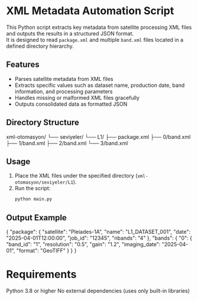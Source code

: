 # XML Metadata Automation Script

This Python script extracts key metadata from satellite processing XML files and outputs the results in a structured JSON format.  
It is designed to read `package.xml` and multiple `band.xml` files located in a defined directory hierarchy.

## Features
- Parses satellite metadata from XML files  
- Extracts specific values such as dataset name, production date, band information, and processing parameters  
- Handles missing or malformed XML files gracefully  
- Outputs consolidated data as formatted JSON

## Directory Structure
xml-otomasyon/
└── seviyeler/
└── L1/
├── package.xml
├── 0/band.xml
├── 1/band.xml
├── 2/band.xml
└── 3/band.xml

## Usage
1. Place the XML files under the specified directory (`xml-otomasyon/seviyeler/L1`).  
2. Run the script:
   ```bash
   python main.py

## Output Example
{
  "package": {
    "satellite": "Pleiades-1A",
    "name": "L1_DATASET_001",
    "date": "2025-04-01T12:00:00",
    "job_id": "12345",
    "nbands": "4"
  },
  "bands": {
    "0": {
      "band_id": "1",
      "resolution": "0.5",
      "gain": "1.2",
      "imaging_date": "2025-04-01",
      "format": "GeoTIFF"
    }
  }
}

# Requirements
Python 3.8 or higher
No external dependencies (uses only built-in libraries)
